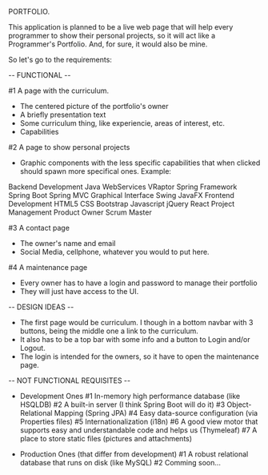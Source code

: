 PORTFOLIO.

This application is planned to be a live web page that will help every programmer to show their personal projects, so it will act like a Programmer's Portfolio.
And, for sure, it would also be mine.

So let's go to the requirements:


-- FUNCTIONAL --

#1 A page with the curriculum.
   - The centered picture of the portfolio's owner
   - A briefly presentation text
   - Some curriculum thing, like experiencie, areas of interest, etc.
   - Capabilities

#2 A page to show personal projects
   - Graphic components with the less specific capabilities that when clicked should spawn more specifical ones. Example:

Backend Development
   Java
     WebServices
       VRaptor
       Spring Framework
         Spring Boot
         Spring MVC
     Graphical Interface
       Swing
       JavaFX
Frontend Development
   HTML5
   CSS
     Bootstrap
   Javascript
     jQuery
     React
Project Management
  Product Owner
  Scrum Master

#3 A contact page
   - The owner's name and email
   - Social Media, cellphone, whatever you would to put here.

#4 A maintenance page
   - Every owner has to have a login and password to manage their portfolio
   - They will just have access to the UI.

-- DESIGN IDEAS --
   - The first page would be curriculum. I though in a bottom navbar with 3 buttons, being the middle one a link to the curriculum.
   - It also has to be a top bar with some info and a button to Login and/or Logout.
   - The login is intended for the owners, so it have to open the maintenance page.

-- NOT FUNCTIONAL REQUISITES --

  - Development Ones
#1 In-memory high performance database (like HSQLDB)
#2 A built-in server (I think Spring Boot will do it)
#3 Object-Relational Mapping (Spring JPA)
#4 Easy data-source configuration (via Properties files)
#5 Internationalization (i18n)
#6 A good view motor that supports easy and understandable code and helps us (Thymeleaf)
#7 A place to store static files (pictures and attachments)

- Production Ones (that differ from development)
#1 A robust relational database that runs on disk (like MySQL)
#2 Comming soon...
